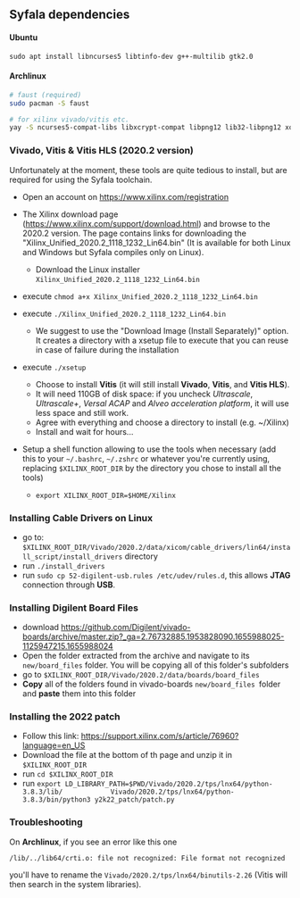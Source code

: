 ## Syfala dependencies

#### Ubuntu

```shell
sudo apt install libncurses5 libtinfo-dev g++-multilib gtk2.0
```

#### Archlinux

```bash
# faust (required)
sudo pacman -S faust

# for xilinx vivado/vitis etc.
yay -S ncurses5-compat-libs libxcrypt-compat libpng12 lib32-libpng12 xorg-xlsclients gtk2
```

### Vivado, Vitis & Vitis HLS (2020.2 version)

Unfortunately at the moment, these tools are quite tedious to install, but are required for using the Syfala toolchain. 

- Open an account on https://www.xilinx.com/registration
- The Xilinx download page (https://www.xilinx.com/support/download.html) and browse to the 2020.2 version. The page contains links for downloading the "Xilinx_Unified_2020.2_1118_1232_Lin64.bin" (It is available for both Linux and Windows but Syfala compiles only on Linux). 
  - Download the Linux installer `Xilinx_Unified_2020.2_1118_1232_Lin64.bin`

- execute `chmod a+x Xilinx_Unified_2020.2_1118_1232_Lin64.bin`

- execute `./Xilinx_Unified_2020.2_1118_1232_Lin64.bin`

  - We suggest to use the "Download Image (Install Separately)" option. It creates a directory with a xsetup file to execute that you can reuse in case of failure during the installation

- execute `./xsetup`

  -  Choose to install **Vitis** (it will still install **Vivado**, **Vitis**, and **Vitis HLS**). 
  - It will need 110GB of disk space: if you uncheck *Ultrascale*, *Ultrascale+*, *Versal ACAP* and *Alveo acceleration platform*, it will use less space and still work.
  - Agree with everything and choose a directory to install (e.g. ~/Xilinx)
  - Install and wait for hours...

- Setup a shell function allowing to use the tools when necessary (add this to your `~/.bashrc`, `~/.zshrc` or whatever you're currently using, replacing `$XILINX_ROOT_DIR` by the directory you chose to install all the tools)

  - ```shell
    export XILINX_ROOT_DIR=$HOME/Xilinx
    ```


### Installing Cable Drivers on Linux

-  go to: `$XILINX_ROOT_DIR/Vivado/2020.2/data/xicom/cable_drivers/lin64/install_script/install_drivers` directory
- run `./install_drivers`
- run `sudo cp 52-digilent-usb.rules /etc/udev/rules.d`, this allows **JTAG** connection through **USB**.

### Installing Digilent Board Files

- download https://github.com/Digilent/vivado-boards/archive/master.zip?_ga=2.76732885.1953828090.1655988025-1125947215.1655988024
- Open the folder extracted from the archive and navigate to its `new/board_files` folder. You will be copying all of this folder's subfolders
- go to `$XILINX_ROOT_DIR/Vivado/2020.2/data/boards/board_files`
- **Copy** all of the folders found in vivado-boards `new/board_files `folder and **paste** them into this folder

### Installing the 2022 patch

- Follow this link: https://support.xilinx.com/s/article/76960?language=en_US
- Download the file at the bottom of th page and unzip it in `$XILINX_ROOT_DIR`
- run `cd $XILINX_ROOT_DIR`
- run ` export LD_LIBRARY_PATH=$PWD/Vivado/2020.2/tps/lnx64/python-3.8.3/lib/			 Vivado/2020.2/tps/lnx64/python-3.8.3/bin/python3 y2k22_patch/patch.py			 `

### Troubleshooting

On **Archlinux**, if you see an error like this one 

```
/lib/../lib64/crti.o: file not recognized: File format not recognized
```

you'll have to rename the `Vivado/2020.2/tps/lnx64/binutils-2.26` (Vitis will then search in the system libraries).
